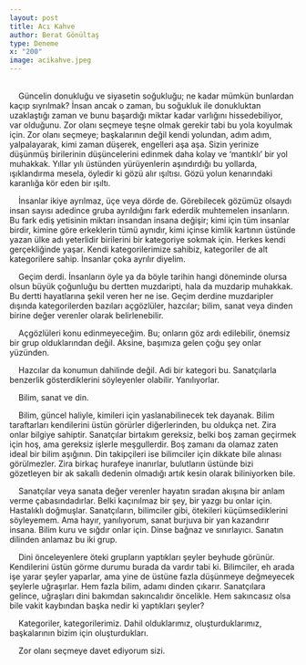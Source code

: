 ```yaml
---
layout: post
title: Acı Kahve
author: Berat Gönültaş
type: Deneme
x: "200"
image: acikahve.jpeg
---
```

<br/>
&nbsp;&nbsp;&nbsp;&nbsp;Güncelin donukluğu ve siyasetin soğukluğu; ne kadar mümkün bunlardan kaçıp sıyrılmak? İnsan ancak o zaman, bu soğukluk ile donukluktan uzaklaştığı zaman ve bunu başardığı miktar kadar varlığını hissedebiliyor, var olduğunu. Zor olanı seçmeye teşne olmak gerekir tabi bu yola koyulmak için. Zor olanı seçmeye; başkalarının değil kendi yolundan, adım adım, yalpalayarak, kimi zaman düşerek, engelleri aşa aşa. Sizin yerinize düşünmüş birilerinin düşüncelerini edinmek daha kolay ve ‘mantıklı’  bir yol muhakkak. Yıllar yılı üstünden yürüyenlerin aşındırdığı bu yollarda, ışıklandırma mesela, öyledir ki gözü alır ışıltısı.  Gözü yolun kenarındaki karanlığa kör eden bir ışıltı.

&nbsp;&nbsp;&nbsp;&nbsp;İnsanlar ikiye ayrılmaz, üçe veya dörde de. Görebilecek gözümüz olsaydı insan sayısı adedince gruba ayrıldığını fark ederdik muhtemelen insanların. Bu fark ediş yetisinin miktarı insandan insana değişir; kimi için tüm insanlar birdir, kimine göre erkeklerin tümü aynıdır, kimi içinse kimlik kartının üstünde yazan ülke adı yeterlidir birilerini bir kategoriye sokmak için. Herkes kendi gerçekliğinde yaşar. Kendi kategorilerimize sahibiz, kategoriler de alt kategorilere sahip. İnsanlar çoka ayrılır diyelim.

&nbsp;&nbsp;&nbsp;&nbsp;Geçim derdi. İnsanların öyle ya da böyle tarihin hangi döneminde olursa olsun büyük çoğunluğu bu dertten muzdaripti, hala da muzdarip muhakkak. Bu dertti hayatlarına şekil veren her ne ise. Geçim derdine muzdaripler dışında kategorilerden bazıları açgözlüler, hazcılar; bilim, sanat veya dinden birine değer verenler olarak belirlenebilir.

&nbsp;&nbsp;&nbsp;&nbsp;Açgözlüleri konu edinmeyeceğim. Bu; onların göz ardı edilebilir, önemsiz bir grup olduklarından değil. Aksine, başımıza gelen çoğu şey onlar yüzünden.

&nbsp;&nbsp;&nbsp;&nbsp;Hazcılar da konumun dahilinde değil. Adi bir kategori bu. Sanatçılarla benzerlik gösterdiklerini söyleyenler olabilir. Yanılıyorlar.

&nbsp;&nbsp;&nbsp;&nbsp;Bilim, sanat ve din.

&nbsp;&nbsp;&nbsp;&nbsp;Bilim, güncel haliyle, kimileri için yaslanabilinecek tek dayanak. Bilim taraftarları kendilerini üstün görürler diğerlerinden, bu oldukça net. Zira onlar bilgiye sahiptir. Sanatçılar birtakım gereksiz, belki boş zaman geçirmek için hoş, ama gereksiz işlerle meşgullerdir. Boş zamanı da olamaz zaten ideal bir bilim aşığının. Din takipçileri ise bilimciler için dikkate bile alınası görülmezler. Zira birkaç hurafeye inanırlar, bulutların üstünde bizi gözetleyen bir ak sakallı dedenin olmadığı artık kesin olarak biliniyorken bile.

&nbsp;&nbsp;&nbsp;&nbsp;Sanatçılar veya sanata değer verenler hayatın sıradan akışına bir anlam verme çabasındadırlar. Belki kaçınılmaz bir şey, bir yazgı bu onlar için. Hastalıklı doğmuşlar. Sanatçıların, bilimciler gibi, ötekileri küçümsediklerini söyleyemem. Ama hayır, yanılıyorum, sanat burjuva bir yan kazandırır insana. Bilim kuru ve sığdır onlar için. Dinse bağnaz ve sınırlayıcı. Sanatın dilinden anlamaz bu iki grup.

&nbsp;&nbsp;&nbsp;&nbsp;Dini önceleyenlere öteki grupların yaptıkları şeyler beyhude görünür. Kendilerini üstün görme durumu burada da vardır tabi ki. Bilimciler, eh arada işe yarar şeyler yaparlar, ama yine de üstüne fazla düşünmeye değmeyecek şeylerle uğraşırlar. Hem fazla bilim, adamı dinden çıkarır. Sanatçılara gelince, uğraşları dini bakımdan sakıncalıdır öncelikle. Hem sakıncasız olsa bile vakit kaybından başka nedir ki yaptıkları şeyler?

&nbsp;&nbsp;&nbsp;&nbsp;Kategoriler, kategorilerimiz. Dahil olduklarımız, oluşturduklarımız, başkalarının bizim için oluşturdukları.

&nbsp;&nbsp;&nbsp;&nbsp;Zor olanı seçmeye davet ediyorum sizi.
